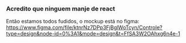 ### Acredito que ninguem manje de react

 Então estamos todos fudidos, o mockup está no figma:
    https://www.figma.com/file/ktnrNz7DPp3FjBglWoTcyn/Controle?type=design&node-id=0%3A1&mode=design&t=FfSA3W2OAhxg6n4e-1
